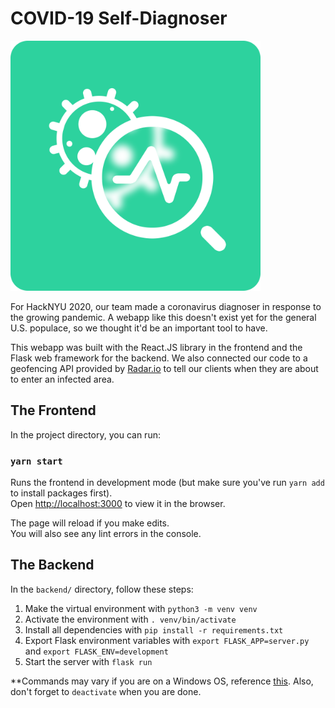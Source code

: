 # COVID-19 Self-Diagnoser

<img src="./logo.png" length="400" width="400" />

For HackNYU 2020, our team made a coronavirus diagnoser in response to the growing pandemic. A webapp like this doesn't exist yet for the general U.S. populace, so we thought it'd be an important tool to have.

This webapp was built with the React.JS library in the frontend and the Flask web framework for the backend. We also connected our code to a geofencing API provided by [Radar.io](https://radar.io/documentation/geofences) to tell our clients when they are about to enter an infected area.

## The Frontend

In the project directory, you can run:

### `yarn start`

Runs the frontend in development mode (but make sure you've run `yarn add` to install packages first).<br />
Open [http://localhost:3000](http://localhost:3000) to view it in the browser.

The page will reload if you make edits.<br />
You will also see any lint errors in the console.

## The Backend

In the `backend/` directory, follow these steps:
1. Make the virtual environment with `python3 -m venv venv`
2. Activate the environment with `. venv/bin/activate`
3. Install all dependencies with `pip install -r requirements.txt`
4. Export Flask environment variables with `export FLASK_APP=server.py` and `export FLASK_ENV=development`
5. Start the server with `flask run`

**Commands may vary if you are on a Windows OS, reference [this](https://flask.palletsprojects.com/en/1.1.x/installation/#installation). Also, don't forget to `deactivate` when you are done.

